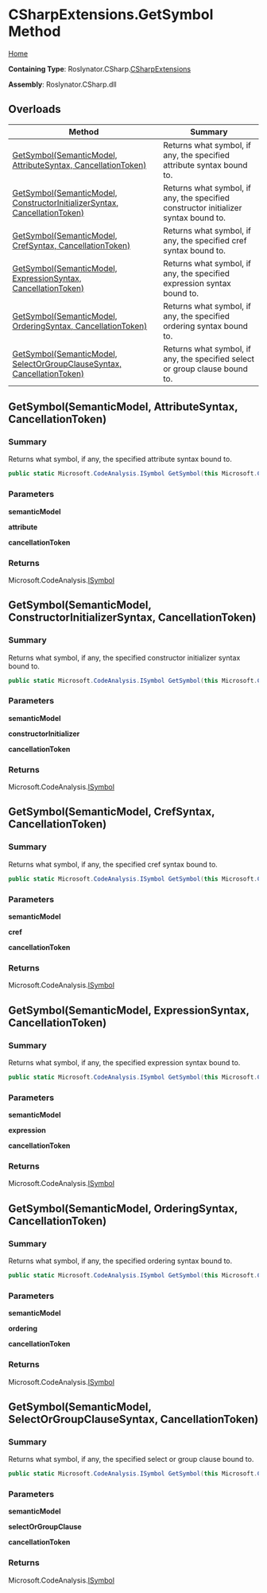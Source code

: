 # CSharpExtensions\.GetSymbol Method

[Home](../../../../README.md)

**Containing Type**: Roslynator\.CSharp\.[CSharpExtensions](../README.md)

**Assembly**: Roslynator\.CSharp\.dll

## Overloads

| Method | Summary |
| ------ | ------- |
| [GetSymbol(SemanticModel, AttributeSyntax, CancellationToken)](#Roslynator_CSharp_CSharpExtensions_GetSymbol_Microsoft_CodeAnalysis_SemanticModel_Microsoft_CodeAnalysis_CSharp_Syntax_AttributeSyntax_System_Threading_CancellationToken_) | Returns what symbol, if any, the specified attribute syntax bound to\. |
| [GetSymbol(SemanticModel, ConstructorInitializerSyntax, CancellationToken)](#Roslynator_CSharp_CSharpExtensions_GetSymbol_Microsoft_CodeAnalysis_SemanticModel_Microsoft_CodeAnalysis_CSharp_Syntax_ConstructorInitializerSyntax_System_Threading_CancellationToken_) | Returns what symbol, if any, the specified constructor initializer syntax bound to\. |
| [GetSymbol(SemanticModel, CrefSyntax, CancellationToken)](#Roslynator_CSharp_CSharpExtensions_GetSymbol_Microsoft_CodeAnalysis_SemanticModel_Microsoft_CodeAnalysis_CSharp_Syntax_CrefSyntax_System_Threading_CancellationToken_) | Returns what symbol, if any, the specified cref syntax bound to\. |
| [GetSymbol(SemanticModel, ExpressionSyntax, CancellationToken)](#Roslynator_CSharp_CSharpExtensions_GetSymbol_Microsoft_CodeAnalysis_SemanticModel_Microsoft_CodeAnalysis_CSharp_Syntax_ExpressionSyntax_System_Threading_CancellationToken_) | Returns what symbol, if any, the specified expression syntax bound to\. |
| [GetSymbol(SemanticModel, OrderingSyntax, CancellationToken)](#Roslynator_CSharp_CSharpExtensions_GetSymbol_Microsoft_CodeAnalysis_SemanticModel_Microsoft_CodeAnalysis_CSharp_Syntax_OrderingSyntax_System_Threading_CancellationToken_) | Returns what symbol, if any, the specified ordering syntax bound to\. |
| [GetSymbol(SemanticModel, SelectOrGroupClauseSyntax, CancellationToken)](#Roslynator_CSharp_CSharpExtensions_GetSymbol_Microsoft_CodeAnalysis_SemanticModel_Microsoft_CodeAnalysis_CSharp_Syntax_SelectOrGroupClauseSyntax_System_Threading_CancellationToken_) | Returns what symbol, if any, the specified select or group clause bound to\. |

## GetSymbol\(SemanticModel, AttributeSyntax, CancellationToken\) <a name="Roslynator_CSharp_CSharpExtensions_GetSymbol_Microsoft_CodeAnalysis_SemanticModel_Microsoft_CodeAnalysis_CSharp_Syntax_AttributeSyntax_System_Threading_CancellationToken_"></a>

### Summary

Returns what symbol, if any, the specified attribute syntax bound to\.

```csharp
public static Microsoft.CodeAnalysis.ISymbol GetSymbol(this Microsoft.CodeAnalysis.SemanticModel semanticModel, Microsoft.CodeAnalysis.CSharp.Syntax.AttributeSyntax attribute, System.Threading.CancellationToken cancellationToken = default)
```

### Parameters

**semanticModel**

**attribute**

**cancellationToken**

### Returns

Microsoft\.CodeAnalysis\.[ISymbol](https://docs.microsoft.com/en-us/dotnet/api/microsoft.codeanalysis.isymbol)

## GetSymbol\(SemanticModel, ConstructorInitializerSyntax, CancellationToken\) <a name="Roslynator_CSharp_CSharpExtensions_GetSymbol_Microsoft_CodeAnalysis_SemanticModel_Microsoft_CodeAnalysis_CSharp_Syntax_ConstructorInitializerSyntax_System_Threading_CancellationToken_"></a>

### Summary

Returns what symbol, if any, the specified constructor initializer syntax bound to\.

```csharp
public static Microsoft.CodeAnalysis.ISymbol GetSymbol(this Microsoft.CodeAnalysis.SemanticModel semanticModel, Microsoft.CodeAnalysis.CSharp.Syntax.ConstructorInitializerSyntax constructorInitializer, System.Threading.CancellationToken cancellationToken = default)
```

### Parameters

**semanticModel**

**constructorInitializer**

**cancellationToken**

### Returns

Microsoft\.CodeAnalysis\.[ISymbol](https://docs.microsoft.com/en-us/dotnet/api/microsoft.codeanalysis.isymbol)

## GetSymbol\(SemanticModel, CrefSyntax, CancellationToken\) <a name="Roslynator_CSharp_CSharpExtensions_GetSymbol_Microsoft_CodeAnalysis_SemanticModel_Microsoft_CodeAnalysis_CSharp_Syntax_CrefSyntax_System_Threading_CancellationToken_"></a>

### Summary

Returns what symbol, if any, the specified cref syntax bound to\.

```csharp
public static Microsoft.CodeAnalysis.ISymbol GetSymbol(this Microsoft.CodeAnalysis.SemanticModel semanticModel, Microsoft.CodeAnalysis.CSharp.Syntax.CrefSyntax cref, System.Threading.CancellationToken cancellationToken = default)
```

### Parameters

**semanticModel**

**cref**

**cancellationToken**

### Returns

Microsoft\.CodeAnalysis\.[ISymbol](https://docs.microsoft.com/en-us/dotnet/api/microsoft.codeanalysis.isymbol)

## GetSymbol\(SemanticModel, ExpressionSyntax, CancellationToken\) <a name="Roslynator_CSharp_CSharpExtensions_GetSymbol_Microsoft_CodeAnalysis_SemanticModel_Microsoft_CodeAnalysis_CSharp_Syntax_ExpressionSyntax_System_Threading_CancellationToken_"></a>

### Summary

Returns what symbol, if any, the specified expression syntax bound to\.

```csharp
public static Microsoft.CodeAnalysis.ISymbol GetSymbol(this Microsoft.CodeAnalysis.SemanticModel semanticModel, Microsoft.CodeAnalysis.CSharp.Syntax.ExpressionSyntax expression, System.Threading.CancellationToken cancellationToken = default)
```

### Parameters

**semanticModel**

**expression**

**cancellationToken**

### Returns

Microsoft\.CodeAnalysis\.[ISymbol](https://docs.microsoft.com/en-us/dotnet/api/microsoft.codeanalysis.isymbol)

## GetSymbol\(SemanticModel, OrderingSyntax, CancellationToken\) <a name="Roslynator_CSharp_CSharpExtensions_GetSymbol_Microsoft_CodeAnalysis_SemanticModel_Microsoft_CodeAnalysis_CSharp_Syntax_OrderingSyntax_System_Threading_CancellationToken_"></a>

### Summary

Returns what symbol, if any, the specified ordering syntax bound to\.

```csharp
public static Microsoft.CodeAnalysis.ISymbol GetSymbol(this Microsoft.CodeAnalysis.SemanticModel semanticModel, Microsoft.CodeAnalysis.CSharp.Syntax.OrderingSyntax ordering, System.Threading.CancellationToken cancellationToken = default)
```

### Parameters

**semanticModel**

**ordering**

**cancellationToken**

### Returns

Microsoft\.CodeAnalysis\.[ISymbol](https://docs.microsoft.com/en-us/dotnet/api/microsoft.codeanalysis.isymbol)

## GetSymbol\(SemanticModel, SelectOrGroupClauseSyntax, CancellationToken\) <a name="Roslynator_CSharp_CSharpExtensions_GetSymbol_Microsoft_CodeAnalysis_SemanticModel_Microsoft_CodeAnalysis_CSharp_Syntax_SelectOrGroupClauseSyntax_System_Threading_CancellationToken_"></a>

### Summary

Returns what symbol, if any, the specified select or group clause bound to\.

```csharp
public static Microsoft.CodeAnalysis.ISymbol GetSymbol(this Microsoft.CodeAnalysis.SemanticModel semanticModel, Microsoft.CodeAnalysis.CSharp.Syntax.SelectOrGroupClauseSyntax selectOrGroupClause, System.Threading.CancellationToken cancellationToken = default)
```

### Parameters

**semanticModel**

**selectOrGroupClause**

**cancellationToken**

### Returns

Microsoft\.CodeAnalysis\.[ISymbol](https://docs.microsoft.com/en-us/dotnet/api/microsoft.codeanalysis.isymbol)

